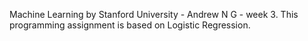 Machine Learning by Stanford University - Andrew N G - week 3. This programming assignment is based on Logistic Regression.
